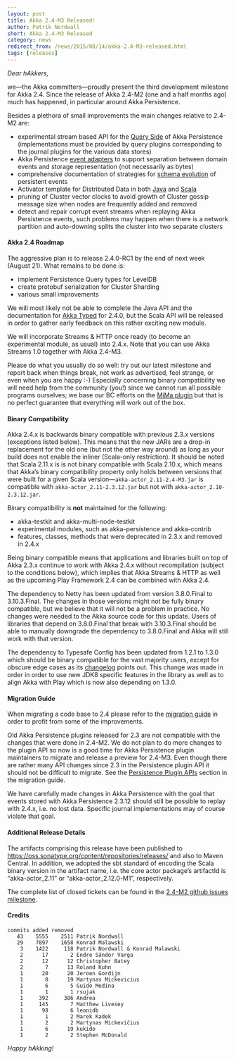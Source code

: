 ```yaml
---
layout: post
title: Akka 2.4-M3 Released!
author: Patrik Nordwall
short: Akka 2.4-M3 Released
category: news
redirect_from: /news/2015/08/14/akka-2.4-M3-released.html
tags: [releases]
---
```


*Dear hAkkers,*

we—the Akka committers—proudly present the third development milestone for Akka 2.4. Since the release of Akka 2.4-M2 (one and a half months ago) much has happened, in particular around Akka Persistence.

Besides a plethora of small improvements the main changes relative to 2.4-M2 are:

* experimental stream based API for the [Query Side](https://doc.akka.io/docs/akka/2.4/scala/persistence-query.html) of Akka Persistence (implementations must be provided by query plugins corresponding to the journal plugins for the various data stores)
* Akka Persistence [event adapters](https://doc.akka.io/docs/akka/2.4/scala/persistence.html#event-adapters) to support separation between domain events and storage representation (not necessarily as bytes)
* comprehensive documentation of strategies for [schema evolution](https://doc.akka.io/docs/akka/2.4/scala/persistence-schema-evolution.html) of persistent events
* Activator template for Distributed Data in both [Java](https://doc.akka.io/docs/akka/2.4/java/distributed-data.html#Samples) and [Scala](https://doc.akka.io/docs/akka/2.4/scala/distributed-data.html#Samples)
* pruning of Cluster vector clocks to avoid growth of Cluster gossip message size when nodes are frequently added and removed
* detect and repair corrupt event streams when replaying Akka Persistence events, such problems may happen when there is a network partition and auto-downing splits the cluster into two separate clusters 

#### Akka 2.4 Roadmap ####

The aggressive plan is to release 2.4.0-RC1 by the end of next week (August 21). What remains to be done is:

* implement Persistence Query types for LevelDB
* create protobuf serialization for Cluster Sharding
* various small improvements

We will most likely not be able to complete the Java API and the documentation for [Akka Typed](https://doc.akka.io/docs/akka/2.4/scala/typed.html) for 2.4.0, but the Scala API will be released in order to gather early feedback on this rather exciting new module.

We will incorporate Streams & HTTP once ready (to become an experimental module, as usual) into 2.4.x. Note that you can use Akka Streams 1.0 together with Akka 2.4-M3.

Please do what you usually do so well: try out our latest milestone and report back when things break, not work as advertised, feel strange, or even when you are happy :-) Especially concerning binary compatibility we will need help from the community (you!) since we cannot run all possible programs ourselves; we base our BC efforts on the [MiMa plugin](https://github.com/typesafehub/migration-manager) but that is no perfect guarantee that everything will work out of the box.


#### Binary Compatibility ####

Akka 2.4.x is backwards binary compatible with previous 2.3.x versions (exceptions listed below). This means that the new JARs are a drop-in replacement for the old one (but not the other way around) as long as your build does not enable the inliner (Scala-only restriction). It should be noted that Scala 2.11.x is is not binary compatible with Scala 2.10.x, which means that Akka’s binary compatibility property only holds between versions that were built for a given Scala version—`akka-actor_2.11-2.4-M3.jar` is compatible with `akka-actor_2.11-2.3.12.jar` but not with `akka-actor_2.10-2.3.12.jar`.

Binary compatibility is **not** maintained for the following:

* akka-testkit and akka-multi-node-testkit
* experimental modules, such as akka-persistence and akka-contrib
* features, classes, methods that were deprecated in 2.3.x and removed in 2.4.x

Being binary compatible means that applications and libraries built on top of Akka 2.3.x continue to work with Akka 2.4.x without recompilation (subject to the conditions below), which implies that Akka Streams & HTTP as well as the upcoming Play Framework 2.4 can be combined with Akka 2.4.

The dependency to Netty has been updated from version 3.8.0.Final to 3.10.3.Final. The changes in those versions might not be fully binary compatible, but we believe that it will not be a problem in practice. No changes were needed to the Akka source code for this update. Users of libraries that depend on 3.8.0.Final that break with 3.10.3.Final should be able to manually downgrade the dependency to 3.8.0.Final and Akka will still work with that version.

The dependency to Typesafe Config has been updated from 1.2.1 to 1.3.0 which should be binary compatible for the vast majority users, except for obscure edge cases as its [changelog](https://github.com/typesafehub/config/blob/master/NEWS.md#130-may-8-2015) points out. This change was made in order in order to use new JDK8 specific features in the library as well as to align Akka with Play which is now also depending on 1.3.0.

#### Migration Guide ####

When migrating a code base to 2.4 please refer to the [migration guide](https://doc.akka.io/docs/akka/2.4/project/migration-guide-2.3.x-2.4.x.html) in order to profit from some of the improvements.

Old Akka Persistence plugins released for 2.3 are not compatible with the changes that were done in 2.4-M2. We do not plan to do more changes to the plugin API so now is a good time for Akka Persistence plugin maintainers to migrate and release a preview for 2.4-M3.  Even though there are rather many API changes since 2.3 in the Persistence plugin API it should not be difficult to migrate. See the [Persistence Plugin APIs](https://doc.akka.io/docs/akka/2.4/project/migration-guide-2.3.x-2.4.x.html#Persistence_Plugin_APIs) section in the migration guide.

We have carefully made changes in Akka Persistence with the goal that events stored with Akka Persistence 2.3.12 should still be possible to replay with 2.4.x, i.e. no lost data. Specific journal implementations may of course violate that goal.

#### Additional Release Details ####

The artifacts comprising this release have been published to https://oss.sonatype.org/content/repositories/releases/ and also to Maven Central. In addition, we adopted the sbt standard of encoding the Scala binary version in the artifact name, i.e. the core actor package’s artifactId is “akka-actor_2.11” or “akka-actor_2.12.0-M1”, respectively.

The complete list of closed tickets can be found in the [2.4-M2 github issues milestone](https://github.com/akka/akka/issues?q=milestone%3A2.4-M3).

#### Credits ####

    commits added removed
       43    5555    2511 Patrik Nordwall
       29    7897    1658 Konrad Malawski
        3    1422     118 Patrik Nordwall & Konrad Malawski
        2      17       2 Endre Sándor Varga
        2      12      12 Christopher Batey
        2       7      13 Roland Kuhn
        1      20      20 Jeroen Gordijn
        1       0      19 Martynas Mickevicius
        1       6       5 Guido Medina
        1       1       1 rsujak
        1     392     386 Andrea
        1     145       7 Matthew Livesey
        1      98       6 leonidb
        1       1       2 Marek Kadek
        1       2       2 Martynas Mickevičius
        1       6      19 kukido
        1       2       2 Stephen McDonald

*Happy hAkking!*
